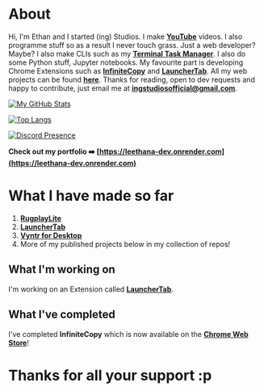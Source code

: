 # About
Hi, I'm Ethan and I started (ing) Studios. I make [**YouTube**](https://youtube.com/@ai-turtle) videos. I also programme stuff so as a result I never touch grass. Just a web developer? Maybe? I also make CLIs such as my [**Terminal Task Manager**](https://github.com/ingStudiosOfficial/terminaltaskmanager). I also do some Python stuff, Jupyter notebooks. My favourite part is developing Chrome Extensions such as [**InfiniteCopy**](https://github.com/ing-Studios-Web-Labs/infinitecopy) and [**LauncherTab**](https://github.com/ing-Studios-Web-Labs/launchertab). All my web projects can be found [**here**](https://github.com/ing-Studios-Web-Labs). Thanks for reading, open to dev requests and happy to contribute, just email me at [**ingstudiosofficial@gmail.com**](mailto:ingstudiosofficial@gmail.com?subject=Developer%20Request).

[![My GitHub Stats](https://github-readme-stats.vercel.app/api?username=ingStudiosOfficial)](https://github.com/anuraghazra/github-readme-stats)

[![Top Langs](https://github-readme-stats.vercel.app/api/top-langs/?username=ingStudiosOfficial)](https://github.com/anuraghazra/github-readme-stats)

[![Discord Presence](https://lanyard.cnrad.dev/api/)](https://discord.com/users/1128648335096549487)

**Check out my portfolio ➡️ [https://leethana-dev.onrender.com](https://leethana-dev.onrender.com)**

# What I have made so far
1. [**RugplayLite**](https://github.com/ing-Studios-Web-Labs/rugplaylite)
2. [**LauncherTab**](https://github.com/ing-Studios-Web-Labs/launchertab)
3. [**Vyntr for Desktop**](https://github.com/ingStudiosOfficial/vyntrdesktop)
4. More of my published projects below in my collection of repos!

## What I'm working on
I'm working on an Extension called [**LauncherTab**](https://github.com/ing-Studios-Web-Labs/launchertab).

## What I've completed
I've completed **InfiniteCopy** which is now available on the [**Chrome Web Store**](https://chromewebstore.google.com/detail/infinitecopy/pdpmaoljompdbigcclpkkhjoiompjpkc)!

# Thanks for all your support :p
